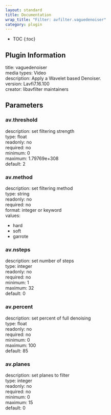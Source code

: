 ```yaml
---
layout: standard
title: Documentation
wrap_title: "Filter: avfilter.vaguedenoiser"
category: plugin
---
```

* TOC
{:toc}

## Plugin Information

title: vaguedenoiser  
media types:
Video  
description: Apply a Wavelet based Denoiser.  
version: Lavfi7.16.100  
creator: libavfilter maintainers  

## Parameters

### av.threshold

  
description:
set filtering strength  
type: float  
readonly: no  
required: no  
minimum: 0  
maximum: 1.79769e+308  
default: 2  

### av.method

  
description:
set filtering method  
type: string  
readonly: no  
required: no  
format: integer or keyword  
values:  

* hard
* soft
* garrote

### av.nsteps

  
description:
set number of steps  
type: integer  
readonly: no  
required: no  
minimum: 1  
maximum: 32  
default: 0  

### av.percent

  
description:
set percent of full denoising  
type: float  
readonly: no  
required: no  
minimum: 0  
maximum: 100  
default: 85  

### av.planes

  
description:
set planes to filter  
type: integer  
readonly: no  
required: no  
minimum: 0  
maximum: 15  
default: 0  

